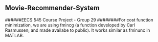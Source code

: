## Movie-Recommender-System
######EECS 545 Course Project - Group 29
########For cost function minimization, we are using fmincg (a function developed by Carl Rasmussen, and made availabe to public). It works similar as fminunc in MATLAB.
